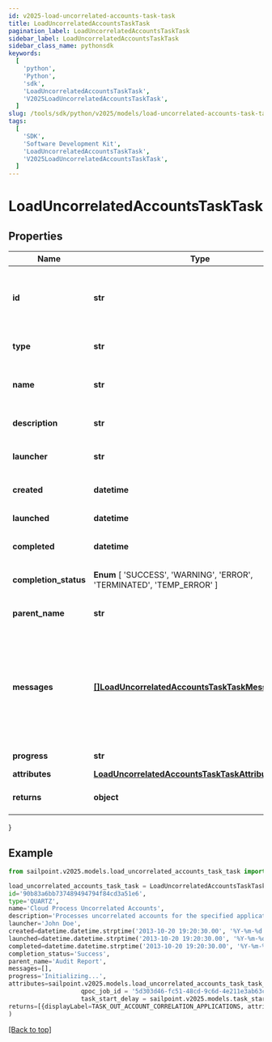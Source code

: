 ```yaml
---
id: v2025-load-uncorrelated-accounts-task-task
title: LoadUncorrelatedAccountsTaskTask
pagination_label: LoadUncorrelatedAccountsTaskTask
sidebar_label: LoadUncorrelatedAccountsTaskTask
sidebar_class_name: pythonsdk
keywords:
  [
    'python',
    'Python',
    'sdk',
    'LoadUncorrelatedAccountsTaskTask',
    'V2025LoadUncorrelatedAccountsTaskTask',
  ]
slug: /tools/sdk/python/v2025/models/load-uncorrelated-accounts-task-task
tags:
  [
    'SDK',
    'Software Development Kit',
    'LoadUncorrelatedAccountsTaskTask',
    'V2025LoadUncorrelatedAccountsTaskTask',
  ]
---
```


# LoadUncorrelatedAccountsTaskTask

## Properties

| Name | Type | Description | Notes |
| --- | --- | --- | --- |
| **id** | **str** | System-generated unique ID of the task this taskStatus represents | [optional] |
| **type** | **str** | Type of task this task represents | [optional] |
| **name** | **str** | The name of uncorrelated accounts process | [optional] |
| **description** | **str** | The description of the task | [optional] |
| **launcher** | **str** | The user who initiated the task | [optional] |
| **created** | **datetime** | The Task creation date | [optional] |
| **launched** | **datetime** | The task start date | [optional] |
| **completed** | **datetime** | The task completion date | [optional] |
| **completion_status** | **Enum** [ 'SUCCESS', 'WARNING', 'ERROR', 'TERMINATED', 'TEMP_ERROR' ] | Task completion status. | [optional] |
| **parent_name** | **str** | Name of the parent task if exists. | [optional] |
| **messages** | [**[]LoadUncorrelatedAccountsTaskTaskMessagesInner**](load-uncorrelated-accounts-task-task-messages-inner) | List of the messages dedicated to the report. From task definition perspective here usually should be warnings or errors. | [optional] |
| **progress** | **str** | Current task state. | [optional] |
| **attributes** | [**LoadUncorrelatedAccountsTaskTaskAttributes**](load-uncorrelated-accounts-task-task-attributes) |  | [optional] |
| **returns** | **object** | Return values from the task | [optional] |

}

## Example

```python
from sailpoint.v2025.models.load_uncorrelated_accounts_task_task import LoadUncorrelatedAccountsTaskTask

load_uncorrelated_accounts_task_task = LoadUncorrelatedAccountsTaskTask(
id='90b83a6bb737489494794f84cd3a51e6',
type='QUARTZ',
name='Cloud Process Uncorrelated Accounts',
description='Processes uncorrelated accounts for the specified application.',
launcher='John Doe',
created=datetime.datetime.strptime('2013-10-20 19:20:30.00', '%Y-%m-%d %H:%M:%S.%f'),
launched=datetime.datetime.strptime('2013-10-20 19:20:30.00', '%Y-%m-%d %H:%M:%S.%f'),
completed=datetime.datetime.strptime('2013-10-20 19:20:30.00', '%Y-%m-%d %H:%M:%S.%f'),
completion_status='Success',
parent_name='Audit Report',
messages=[],
progress='Initializing...',
attributes=sailpoint.v2025.models.load_uncorrelated_accounts_task_task_attributes.LoadUncorrelatedAccountsTask_task_attributes(
                    qpoc_job_id = '5d303d46-fc51-48cd-9c6d-4e211e3ab63c',
                    task_start_delay = sailpoint.v2025.models.task_start_delay.taskStartDelay(), ),
returns=[{displayLabel=TASK_OUT_ACCOUNT_CORRELATION_APPLICATIONS, attributeName=applications}, {displayLabel=TASK_OUT_ACCOUNT_CORRELATION_TOTAL, attributeName=total}, {displayLabel=TASK_OUT_ACCOUNT_CORRELATION_IGNORED, attributeName=correlationFailures}, {displayLabel=TASK_OUT_ACCOUNT_CORRELATION_FAILURES, attributeName=ignored}, {displayLabel=TASK_OUT_UNCHANGED_ACCOUNTS, attributeName=optimized}, {displayLabel=TASK_OUT_ACCOUNT_CORRELATION__CREATED, attributeName=created}, {displayLabel=TASK_OUT_ACCOUNT_CORRELATION_UPDATED, attributeName=updated}, {displayLabel=TASK_OUT_ACCOUNT_CORRELATION_DELETED, attributeName=deleted}, {displayLabel=TASK_OUT_ACCOUNT_CORRELATION_MANAGER_CHANGES, attributeName=managerChanges}, {displayLabel=TASK_OUT_ACCOUNT_CORRELATION_BUSINESS_ROLE_CHANGES, attributeName=detectedRoleChanges}, {displayLabel=TASK_OUT_ACCOUNT_CORRELATION_EXCEPTION_CHANGES, attributeName=exceptionChanges}, {displayLabel=TASK_OUT_ACCOUNT_CORRELATION_POLICIES, attributeName=policies}, {displayLabel=TASK_OUT_ACCOUNT_CORRELATION_POLICY_VIOLATIONS, attributeName=policyViolations}, {displayLabel=TASK_OUT_ACCOUNT_CORRELATION_POLICY_NOTIFICATIONS, attributeName=policyNotifications}, {displayLabel=TASK_OUT_ACCOUNT_CORRELATION_SCORES_CHANGED, attributeName=scoresChanged}, {displayLabel=TASK_OUT_ACCOUNT_CORRELATION_SNAPSHOTS_CREATED, attributeName=snapshotsCreated}, {displayLabel=TASK_OUT_ACCOUNT_CORRELATION_SCOPES_CREATED, attributeName=scopesCreated}, {displayLabel=TASK_OUT_ACCOUNT_CORRELATION_SCOPES_CORRELATED, attributeName=scopesCorrelated}, {displayLabel=TASK_OUT_ACCOUNT_CORRELATION_SCOPES_SELECTED, attributeName=scopesSelected}, {displayLabel=TASK_OUT_ACCOUNT_CORRELATION_SCOPES_DORMANT, attributeName=scopesDormant}, {displayLabel=TASK_OUT_ACCOUNT_CORRELATION_UNSCOPED_IDENTITIES, attributeName=unscopedIdentities}, {displayLabel=TASK_OUT_ACCOUNT_CORRELATION_CERTIFICATIONS_CREATED, attributeName=certificationsCreated}, {displayLabel=TASK_OUT_ACCOUNT_CORRELATION_CERTIFICATIONS_DELETED, attributeName=certificationsDeleted}, {displayLabel=TASK_OUT_ACCOUNT_CORRELATION_APPLICATIONS_GENERATED, attributeName=applicationsGenerated}, {displayLabel=TASK_OUT_ACCOUNT_CORRELATION_MANAGED_ATTRIBUTES_PROMOTED, attributeName=managedAttributesCreated}, {displayLabel=TASK_OUT_ACCOUNT_CORRELATION_MANAGED_ATTRIBUTES_PROMOTED_BY_APP, attributeName=managedAttributesCreatedByApplication}, {displayLabel=TASK_OUT_ACCOUNT_CORRELATION_IDENTITYENTITLEMENTS_CREATED, attributeName=identityEntitlementsCreated}, {displayLabel=TASK_OUT_ACCOUNT_CORRELATION_GROUPS_CREATED, attributeName=groupsCreated}]
)

```

[[Back to top]](#)
